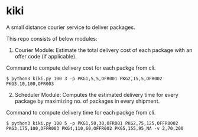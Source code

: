# kiki
A small distance courier service to deliver packages.


This repo consists of below modules:

1. Courier Module:
Estimate the total delivery cost of each package with an offer code (if applicable).

Command to compute delivery cost for each packge from cli.

```
$ python3 kiki.py 100 3 -p PKG1,5,5,OFR001 PKG2,15,5,OFR002 PKG3,10,100,OFR003
```


2. Scheduler Module:
Computes the estimated delivery time for every package by maximizing no. of packages in every shipment.

Command to compute delivery time for each packge from cli.

```
$ python3 kiki.py 100 5 -p PKG1,50,30,OFR001 PKG2,75,125,OFFR0002 PKG3,175,100,OFFR003 PKG4,110,60,OFFR002 PKG5,155,95,NA -v 2,70,200
```

